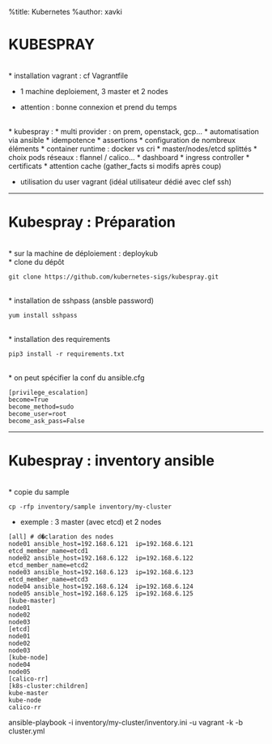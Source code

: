 %title: Kubernetes 
%author: xavki

# KUBESPRAY


<br>
* installation vagrant : cf Vagrantfile

* 1 machine deploiement, 3 master et 2 nodes 

* attention : bonne connexion et prend du temps

<br>
* kubespray :
	* multi provider : on prem, openstack, gcp...
	* automatisation via ansible
	* idempotence
	* assertions
	* configuration de nombreux éléments
	* container runtime : docker vs cri
	* master/nodes/etcd splittés
	* choix pods réseaux : flannel / calico...
	* dashboard
	* ingress controller
	* certificats
	* attention cache (gather_facts si modifs après coup)

* utilisation du user vagrant (idéal utilisateur dédié avec clef ssh)

--------------------------------------------------------------------------------------

# Kubespray : Préparation


<br>
* sur la machine de déploiement : deploykub

<br>
* clone du dépôt

```
git clone https://github.com/kubernetes-sigs/kubespray.git
```

<br>
* installation de sshpass (ansble password)

```
yum install sshpass
```

<br>
* installation des requirements

```
pip3 install -r requirements.txt
```

<br>
* on peut spécifier la conf du ansible.cfg

```
[privilege_escalation]
become=True
become_method=sudo
become_user=root
become_ask_pass=False
```

---------------------------------------------------------------------------------------

# Kubespray : inventory ansible


<br>
* copie du sample

```
cp -rfp inventory/sample inventory/my-cluster
```

* exemple : 3 master (avec etcd) et 2 nodes 
```
[all] # d�claration des nodes
node01 ansible_host=192.168.6.121  ip=192.168.6.121 etcd_member_name=etcd1
node02 ansible_host=192.168.6.122  ip=192.168.6.122 etcd_member_name=etcd2
node03 ansible_host=192.168.6.123  ip=192.168.6.123 etcd_member_name=etcd3
node04 ansible_host=192.168.6.124  ip=192.168.6.124
node05 ansible_host=192.168.6.125  ip=192.168.6.125
[kube-master]
node01
node02
node03
[etcd]
node01
node02
node03
[kube-node]
node04
node05
[calico-rr]
[k8s-cluster:children]
kube-master
kube-node
calico-rr
```

ansible-playbook -i inventory/my-cluster/inventory.ini -u vagrant -k -b cluster.yml
